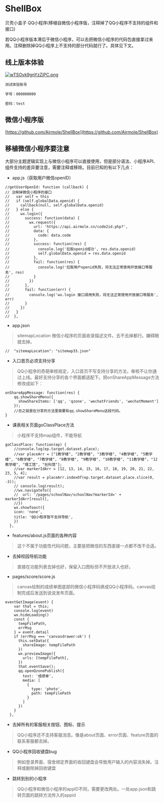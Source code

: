 # ShellBox

贝壳小盒子 QQ小程序(移植自微信小程序版，注释掉了QQ小程序不支持的组件和接口)

若QQ小程序版本滞后于微信小程序，可以去把微信小程序的代码包直接拿过来用。注释删除掉QQ小程序上不支持的部分代码就行了。具体见下文。

## 线上版本体验

[![wTSOvk9gnYzZjPC.png](https://i.loli.net/2019/10/14/wTSOvk9gnYzZjPC.png)](小程序体验码)

```
测试体验账号

学号：000000000

密码：test
```

## 微信小程序版

[https://github.com/Airmole/ShellBox](https://github.com/Airmole/ShellBox)


## 移植微信小程序要注意

大部分主题逻辑实现上与微信小程序可以直接使用，但是部分语法、小程序API、组件支持的差异要注意，需要注释或移除。目前已知的有以下几点：


- app.js（获取用户微信openID）


```
//getUserOpenId: function (callback) {
// 注释掉微信小程序的接口
//   var self = this
//   if (self.globalData.openid) {
//     callback(null, self.globalData.openid)
//   } else {
//     wx.login({
//       success: function(data) {
//         wx.request({
//           url: 'https://api.airmole.cn/code2id.php?',
//           data: {
//             code: data.code
//           },
//           success: function(res) {
//             console.log('拉取openid成功', res.data.openid)
//             self.globalData.openid = res.data.openid
//           },
//           fail: function(res) {
//             console.log('拉取用户openid失败，将无法正常使用开放接口等服务', res)
//           }
//         })
//       },
//       fail: function(err) {
//         console.log('wx.login 接口调用失败，将无法正常使用开放接口等服务', err)
//       }
//     })
//   }
//  },
```

-  app.json


>sitemapLocation 微信小程序的页面收录描述文件。去不去掉都行。嫌碍眼就去掉。

```
//  "sitemapLocation": "sitemap33.json"
```

- 入口首页必须支持分享

> QQ小程序的奇葩审核规定，入口首页不写支持分享的方法，审核不让你通过上线。最好支持分享的各个界面都适配下。把onShareAppMessage方法修改成如下：


```
onShareAppMessage: function(res) {
    qq.showShareMenu({
      showShareItems: ['qq', 'qzone', 'wechatFriends', 'wechatMoment']
    });
    //总之就是在分享的方法里面要有qq.showShareMenu这段代码。
}
```

- 课表相关页面goClassPlace方法

>小程序不支持map组件，不能导航


```
goClassPlace: function(ep) {
    //console.log(ep.target.dataset.place);
    //var placeArr = ["1教学楼", "2教学楼", "3教学楼", "4教学楼", "5教学楼", "6教学楼", "7教学楼", "8教学楼", "9教学楼", "10教学楼", "11教学楼", "12教学楼", "理工馆", "社科馆"];
    //var markerIdArr = [12, 13, 14, 15, 16, 17, 18, 19, 20, 21, 22, 23, 5, 4];
    //var result = placeArr.indexOf(ep.target.dataset.place.slice(0, -3));
    // console.log(result);
    //wx.navigateTo({
    //  url: '/pages/schoolNav/schoolNav?markerId=' + markerIdArr[result],
    //})
    wx.showToast({
    icon: 'none',
    title: 'QQ小程序暂不支持导航',
    })
  },
```

- features/about.js页面的各种内容

> 这个不属于功能性代码问题，主要是把微信的东西直接一点都不改不合适。


- 去掉校园导航功能

>直接在功能列表去掉也好，保留入口图标但不开放进入也好。

-  pages/score/score.js

> canvas绘制的成绩单图底部的微信小程序码换成QQ小程序码。canvas绘制完成后发送到说说发布页面。

```
eventGetImage(event) {
    var that = this;
    console.log(event)
    wx.hideLoading()
    const {
      tempFilePath,
      errMsg
    } = event.detail
    if (errMsg === 'canvasdrawer:ok') {
      this.setData({
        shareImage: tempFilePath
      })
      wx.previewImage({
        urls: [tempFilePath],
      })
      that.eventSave();
      qq.openQzonePublish({
        text: '成绩单',
        media: [
          {
            type: 'photo',
            path: tempFilePath
          }
        ]
      })
    }
  },
```

- 去掉所有的客服相关按钮、图标、提示

>QQ小程序还不支持客服消息。像是about页面、error页面、feature页面的联系客服都去掉。

- QQ小程序回收键盘bug

 >例如登录界面、宿舍绑定界面的收回键盘会导致用户输入的内容消失掉。注释或删除掉回收键盘


- 跳转到别的小程序

>QQ小程序和微信小程序的appID不同，需要更改两处。一处app.json和跳转页面的跳转方法传入的appid

